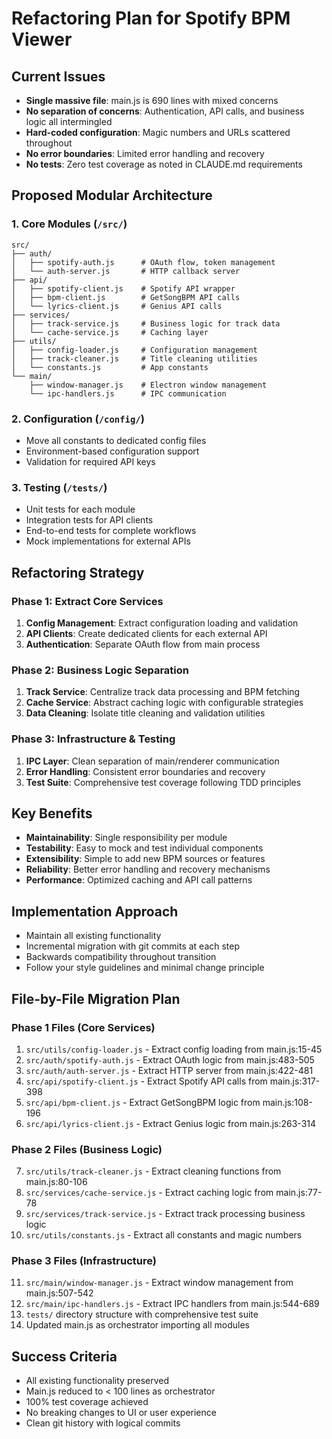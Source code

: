# Refactoring Plan for Spotify BPM Viewer

## Current Issues
- **Single massive file**: main.js is 690 lines with mixed concerns
- **No separation of concerns**: Authentication, API calls, and business logic all intermingled
- **Hard-coded configuration**: Magic numbers and URLs scattered throughout
- **No error boundaries**: Limited error handling and recovery
- **No tests**: Zero test coverage as noted in CLAUDE.md requirements

## Proposed Modular Architecture

### 1. Core Modules (`/src/`)
```
src/
├── auth/
│   ├── spotify-auth.js      # OAuth flow, token management
│   └── auth-server.js       # HTTP callback server
├── api/
│   ├── spotify-client.js    # Spotify API wrapper
│   ├── bpm-client.js        # GetSongBPM API calls
│   └── lyrics-client.js     # Genius API calls
├── services/
│   ├── track-service.js     # Business logic for track data
│   └── cache-service.js     # Caching layer
├── utils/
│   ├── config-loader.js     # Configuration management
│   ├── track-cleaner.js     # Title cleaning utilities
│   └── constants.js         # App constants
└── main/
    ├── window-manager.js    # Electron window management
    └── ipc-handlers.js      # IPC communication
```

### 2. Configuration (`/config/`)
- Move all constants to dedicated config files
- Environment-based configuration support
- Validation for required API keys

### 3. Testing (`/tests/`)
- Unit tests for each module
- Integration tests for API clients
- End-to-end tests for complete workflows
- Mock implementations for external APIs

## Refactoring Strategy

### Phase 1: Extract Core Services
1. **Config Management**: Extract configuration loading and validation
2. **API Clients**: Create dedicated clients for each external API
3. **Authentication**: Separate OAuth flow from main process

### Phase 2: Business Logic Separation
1. **Track Service**: Centralize track data processing and BPM fetching
2. **Cache Service**: Abstract caching logic with configurable strategies
3. **Data Cleaning**: Isolate title cleaning and validation utilities

### Phase 3: Infrastructure & Testing
1. **IPC Layer**: Clean separation of main/renderer communication
2. **Error Handling**: Consistent error boundaries and recovery
3. **Test Suite**: Comprehensive test coverage following TDD principles

## Key Benefits
- **Maintainability**: Single responsibility per module
- **Testability**: Easy to mock and test individual components
- **Extensibility**: Simple to add new BPM sources or features
- **Reliability**: Better error handling and recovery mechanisms
- **Performance**: Optimized caching and API call patterns

## Implementation Approach
- Maintain all existing functionality
- Incremental migration with git commits at each step
- Backwards compatibility throughout transition
- Follow your style guidelines and minimal change principle

## File-by-File Migration Plan

### Phase 1 Files (Core Services)
1. `src/utils/config-loader.js` - Extract config loading from main.js:15-45
2. `src/auth/spotify-auth.js` - Extract OAuth logic from main.js:483-505
3. `src/auth/auth-server.js` - Extract HTTP server from main.js:422-481
4. `src/api/spotify-client.js` - Extract Spotify API calls from main.js:317-398
5. `src/api/bpm-client.js` - Extract GetSongBPM logic from main.js:108-196
6. `src/api/lyrics-client.js` - Extract Genius logic from main.js:263-314

### Phase 2 Files (Business Logic)
7. `src/utils/track-cleaner.js` - Extract cleaning functions from main.js:80-106
8. `src/services/cache-service.js` - Extract caching logic from main.js:77-78
9. `src/services/track-service.js` - Extract track processing business logic
10. `src/utils/constants.js` - Extract all constants and magic numbers

### Phase 3 Files (Infrastructure)
11. `src/main/window-manager.js` - Extract window management from main.js:507-542
12. `src/main/ipc-handlers.js` - Extract IPC handlers from main.js:544-689
13. `tests/` directory structure with comprehensive test suite
14. Updated main.js as orchestrator importing all modules

## Success Criteria
- All existing functionality preserved
- Main.js reduced to < 100 lines as orchestrator
- 100% test coverage achieved
- No breaking changes to UI or user experience
- Clean git history with logical commits